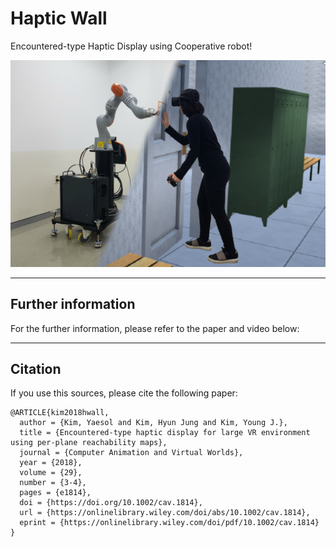 # Haptic Wall

Encountered-type Haptic Display using Cooperative robot!        
        
        
![VR](./doc/CAVW-18-0061.png)


    

***
## Further information    
For the further information, please refer to the paper and video below:


***
## Citation   
If you use this sources, please cite the following paper:
```
@ARTICLE{kim2018hwall,
  author = {Kim, Yaesol and Kim, Hyun Jung and Kim, Young J.},
  title = {Encountered-type haptic display for large VR environment using per-plane reachability maps},
  journal = {Computer Animation and Virtual Worlds},
  year = {2018},
  volume = {29},
  number = {3-4},
  pages = {e1814},
  doi = {https://doi.org/10.1002/cav.1814},
  url = {https://onlinelibrary.wiley.com/doi/abs/10.1002/cav.1814},
  eprint = {https://onlinelibrary.wiley.com/doi/pdf/10.1002/cav.1814}  
}
```
